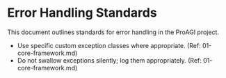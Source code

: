 # Error Handling Standards

This document outlines standards for error handling in the ProAGI project.

- Use specific custom exception classes where appropriate. (Ref: 01-core-framework.md)
- Do not swallow exceptions silently; log them appropriately. (Ref: 01-core-framework.md)
